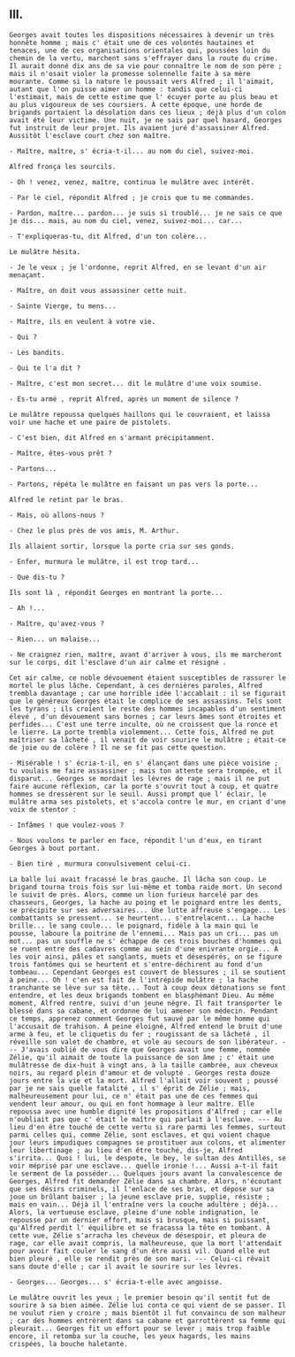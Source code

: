 ## III.

    Georges avait toutes les dispositions nécessaires à devenir un très honnête homme ; mais c' était une de ces volontés hautaines et tenaces, une de ces organisations orientales qui, poussées loin du chemin de la vertu, marchent sans s'effrayer dans la route du crime. Il aurait donné dix ans de sa vie pour connaître le nom de son père ; mais il n'osait violer la promesse solennelle faite à sa mère mourante. Comme si la nature le poussait vers Alfred ; il l'aimait, autant que l'on puisse aimer un homme : tandis que celui-ci l'estimait, mais de cette estime que l' écuyer porte au plus beau et au plus vigoureux de ses coursiers. À cette époque, une horde de brigands portaient la désolation dans ces lieux ; déjà plus d'un colon avait été leur victime. Une nuit, je ne sais par quel hasard, Georges fut instruit de leur projet. Ils avaient juré d'assassiner Alfred. Aussitôt l'esclave court chez son maître.

    - Maître, maître, s' écria-t-il... au nom du ciel, suivez-moi.

    Alfred fronça les sourcils.

    - Oh ! venez, venez, maître, continua le mulâtre avec intérêt.

    - Par le ciel, répondit Alfred ; je crois que tu me commandes.

    - Pardon, maître... pardon... je suis si troublé... je ne sais ce que je dis... mais, au nom du ciel, venez, suivez-moi... car...

    - T'expliqueras-tu, dit Alfred, d'un ton colère...

    Le mulâtre hésita.

    - Je le veux ; je l'ordonne, reprit Alfred, en se levant d'un air menaçant.

    - Maître, on doit vous assassiner cette nuit.

    - Sainte Vierge, tu mens...

    - Maître, ils en veulent à votre vie.

    - Qui ?

    - Les bandits.

    - Qui te l'a dit ?

    - Maître, c'est mon secret... dit le mulâtre d'une voix soumise.

    - Es-tu armé , reprit Alfred, après un moment de silence ?

    Le mulâtre repoussa quelques haillons qui le couvraient, et laissa voir une hache et une paire de pistolets.

    - C'est bien, dit Alfred en s'armant précipitamment.

    - Maître, êtes-vous prêt ?

    - Partons...

    - Partons, répéta le mulâtre en faisant un pas vers la porte...

    Alfred le retint par le bras.

    - Mais, où allons-nous ?

    - Chez le plus près de vos amis, M. Arthur.

    Ils allaient sortir, lorsque la porte cria sur ses gonds.

    - Enfer, murmura le mulâtre, il est trop tard...

    - Que dis-tu ?

    Ils sont là , répondit Georges en montrant la porte...

    - Ah !...

    - Maître, qu'avez-vous ?

    - Rien... un malaise...

    - Ne craignez rien, maître, avant d'arriver à vous, ils me marcheront sur le corps, dit l'esclave d'un air calme et résigné .

    Cet air calme, ce noble dévouement étaient susceptibles de rassurer le mortel le plus lâche. Cependant, à ces dernières paroles, Alfred trembla davantage ; car une horrible idée l'accablait : il se figurait que le généreux Georges était le complice de ses assassins. Tels sont les tyrans ; ils croient le reste des hommes incapables d'un sentiment élevé , d'un dévouement sans bornes ; car leurs âmes sont étroites et perfides... C'est une terre inculte, où ne croissent que la ronce et le lierre. La porte trembla violemment... Cette fois, Alfred ne put maîtriser sa lâcheté , il venait de voir sourire le mulâtre ; était-ce de joie ou de colère ? Il ne se fit pas cette question.

    - Misérable ! s' écria-t-il, en s' élançant dans une pièce voisine ; tu voulais me faire assassiner ; mais ton attente sera trompée, et il disparut... Georges se mordait les lèvres de rage ; mais il ne put faire aucune réflexion, car la porte s'ouvrit tout à coup, et quatre hommes se dressèrent sur le seuil. Aussi prompt que l' éclair, le mulâtre arma ses pistolets, et s'accola contre le mur, en criant d'une voix de stentor :

    - Infâmes ! que voulez-vous ?

    - Nous voulons te parler en face, répondit l'un d'eux, en tirant Georges à bout portant.

    - Bien tiré , murmura convulsivement celui-ci.

    La balle lui avait fracassé le bras gauche. Il lâcha son coup. Le brigand tourna trois fois sur lui-même et tomba raide mort. Un second le suivit de près. Alors, comme un lion furieux harcelé par des chasseurs, Georges, la hache au poing et le poignard entre les dents, se précipite sur ses adversaires... Une lutte affreuse s'engage... Les combattants se pressent... se heurtent... s'entrelacent... La hache brille... le sang coule... le poignard, fidèle à la main qui le pousse, laboure la poitrine de l'ennemi... Mais pas un cri... pas un mot... pas un souffle ne s' échappe de ces trois bouches d'hommes qui se ruent entre des cadavres comme au sein d'une enivrante orgie... À les voir ainsi, pâles et sanglants, muets et désespérés, on se figure trois fantômes qui se heurtent et s'entre-déchirent au fond d'un tombeau... Cependant Georges est couvert de blessures ; il se soutient à peine... Oh ! c'en est fait de l'intrépide mulâtre ; la hache tranchante se lève sur sa tête... Tout à coup deux détonations se font entendre, et les deux brigands tombent en blasphémant Dieu. Au même moment, Alfred rentre, suivi d'un jeune nègre. Il fait transporter le blessé dans sa cabane, et ordonne de lui amener son médecin. Pendant ce temps, apprenez comment Georges fut sauvé par le même homme qui l'accusait de trahison. À peine éloigné, Alfred entend le bruit d'une arme à feu, et le cliquetis du fer ; rougissant de sa lâcheté , il réveille son valet de chambre, et vole au secours de son libérateur. --- J'avais oublié de vous dire que Georges avait une femme, nommée Zélie, qu'il aimait de toute la puissance de son âme ; c' était une mulâtresse de dix-huit à vingt ans, à la taille cambrée, aux cheveux noirs, au regard plein d'amour et de volupté . Georges resta douze jours entre la vie et la mort. Alfred l'allait voir souvent ; poussé par je ne sais quelle fatalité , il s' éprit de Zélie ; mais, malheureusement pour lui, ce n' était pas une de ces femmes qui vendent leur amour, ou qui en font hommage à leur maître. Elle repoussa avec une humble dignité les propositions d'Alfred ; car elle n'oubliait pas que c' était le maître qui parlait à l'esclave. --- Au lieu d'en être touché de cette vertu si rare parmi les femmes, surtout parmi celles qui, comme Zélie, sont esclaves, et qui voient chaque jour leurs impudiques compagnes se prostituer aux colons, et alimenter leur libertinage ; au lieu d'en être touché, dis-je, Alfred s'irrita... Quoi ! lui, le despote, le bey, le sultan des Antilles, se voir méprisé par une esclave... quelle ironie !... Aussi a-t-il fait le serment de la posséder... Quelques jours avant la convalescence de Georges, Alfred fit demander Zélie dans sa chambre. Alors, n'écoutant que ses désirs criminels, il l'enlace de ses bras, et dépose sur sa joue un brûlant baiser ; la jeune esclave prie, supplie, résiste ; mais en vain... Déjà il l'entraîne vers la couche adultère ; déjà... Alors, la vertueuse esclave, pleine d'une noble indignation, le repousse par un dernier effort, mais si brusque, mais si puissant, qu'Alfred perdit l' équilibre et se fracassa la tête en tombant. À cette vue, Zélie s'arracha les cheveux de désespoir, et pleura de rage, car elle avait compris, la malheureuse, que la mort l'attendait pour avoir fait couler le sang d'un être aussi vil. Quand elle eut bien pleuré , elle se rendit près de son mari. --- Celui-ci rêvait sans doute d'elle ; car il avait le sourire sur les lèvres.

    - Georges... Georges... s' écria-t-elle avec angoisse.

    Le mulâtre ouvrit les yeux ; le premier besoin qu'il sentit fut de sourire à sa bien aimée. Zélie lui conta ce qui vient de se passer. Il ne voulut rien y croire ; mais bientôt il fut convaincu de son malheur ; car des hommes entrèrent dans sa cabane et garrottèrent sa femme qui pleurait... Georges fit un effort pour se lever ; mais trop faible encore, il retomba sur la couche, les yeux hagards, les mains crispées, la bouche haletante.

